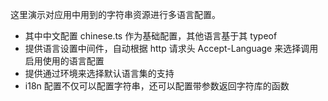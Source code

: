 这里演示对应用中用到的字符串资源进行多语言配置。

* 其中中文配置 chinese.ts 作为基础配置，其他语言基于其 typeof
* 提供语言设置中间件，自动根据 http 请求头 Accept-Language 来选择调用启用使用的语言配置
* 提供通过环境来选择默认语言集的支持
* i18n 配置不仅可以配置字符串，还可以配置带参数返回字符库的函数 
